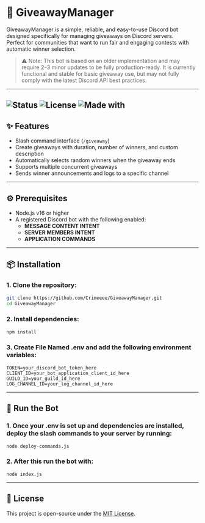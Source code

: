 # 🎁 GiveawayManager

GiveawayManager is a simple, reliable, and easy-to-use Discord bot designed specifically for managing giveaways on Discord servers.  
Perfect for communities that want to run fair and engaging contests with automatic winner selection.

> ⚠️ Note: This bot is based on an older implementation and may require 2–3 minor updates to be fully production-ready.
It is currently functional and stable for basic giveaway use, but may not fully comply with the latest Discord API best practices.

---

![Status](https://img.shields.io/badge/status-ready-brightgreen)
![License](https://img.shields.io/badge/license-MIT-blue)
![Made with](https://img.shields.io/badge/Made%20with-JavaScript-orange)
---

## ✨ Features

- Slash command interface (`/giveaway`)
- Create giveaways with duration, number of winners, and custom description
- Automatically selects random winners when the giveaway ends
- Supports multiple concurrent giveaways
- Sends winner announcements and logs to a specific channel

---

## ⚙️ Prerequisites

- Node.js v16 or higher
- A registered Discord bot with the following enabled:
  - **MESSAGE CONTENT INTENT**
  - **SERVER MEMBERS INTENT**
  - **APPLICATION COMMANDS**

---

## 📦 Installation

### 1. Clone the repository:

```bash
git clone https://github.com/Crimeeee/GiveawayManager.git
cd GiveawayManager
```

### 2. Install dependencies:

```bash
npm install
```

### 3. Create File Named .env and add the following environment variables:

```.env
TOKEN=your_discord_bot_token_here
CLIENT_ID=your_bot_application_client_id_here
GUILD_ID=your_guild_id_here
LOG_CHANNEL_ID=your_log_channel_id_here
```

---

## 🤖 Run the Bot

### 1. Once your .env is set up and dependencies are installed, deploy the slash commands to your server by running:

```
node deploy-commands.js
```

### 2. After this run the bot with:

```
node index.js
```

---

## 📝 License

This project is open-source under the [MIT License](LICENSE).
